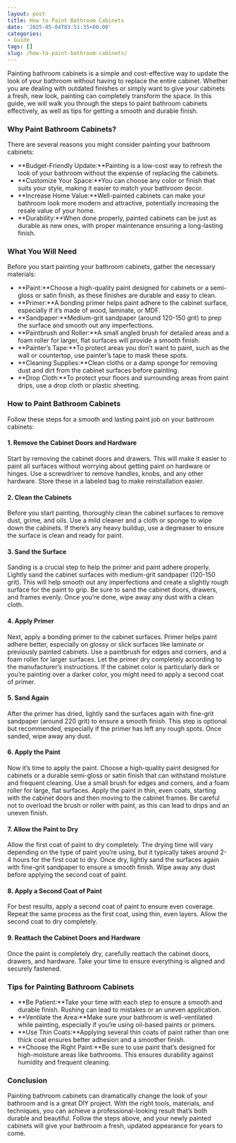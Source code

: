 ```yaml
---
layout: post
title: How to Paint Bathroom Cabinets
date: '2025-05-04T03:51:35+00:00'
categories:
- Guide
tags: []
slug: /how-to-paint-bathroom-cabinets/
---
```


Painting bathroom cabinets is a simple and cost-effective way to update the look of your bathroom without having to replace the entire cabinet. Whether you are dealing with outdated finishes or simply want to give your cabinets a fresh, new look, painting can completely transform the space. In this guide, we will walk you through the steps to paint bathroom cabinets effectively, as well as tips for getting a smooth and durable finish.
### Why Paint Bathroom Cabinets?
There are several reasons you might consider painting your bathroom cabinets:
- **Budget-Friendly Update:**Painting is a low-cost way to refresh the look of your bathroom without the expense of replacing the cabinets.
- **Customize Your Space:**You can choose any color or finish that suits your style, making it easier to match your bathroom decor.
- **Increase Home Value:**Well-painted cabinets can make your bathroom look more modern and attractive, potentially increasing the resale value of your home.
- **Durability:**When done properly, painted cabinets can be just as durable as new ones, with proper maintenance ensuring a long-lasting finish.
### What You Will Need
Before you start painting your bathroom cabinets, gather the necessary materials:
- **Paint:**Choose a high-quality paint designed for cabinets or a semi-gloss or satin finish, as these finishes are durable and easy to clean.
- **Primer:**A bonding primer helps paint adhere to the cabinet surface, especially if it’s made of wood, laminate, or MDF.
- **Sandpaper:**Medium-grit sandpaper (around 120-150 grit) to prep the surface and smooth out any imperfections.
- **Paintbrush and Roller:**A small angled brush for detailed areas and a foam roller for larger, flat surfaces will provide a smooth finish.
- **Painter’s Tape:**To protect areas you don’t want to paint, such as the wall or countertop, use painter’s tape to mask these spots.
- **Cleaning Supplies:**Clean cloths or a damp sponge for removing dust and dirt from the cabinet surfaces before painting.
- **Drop Cloth:**To protect your floors and surrounding areas from paint drips, use a drop cloth or plastic sheeting.
### How to Paint Bathroom Cabinets
Follow these steps for a smooth and lasting paint job on your bathroom cabinets:
#### 1. Remove the Cabinet Doors and Hardware
Start by removing the cabinet doors and drawers. This will make it easier to paint all surfaces without worrying about getting paint on hardware or hinges. Use a screwdriver to remove handles, knobs, and any other hardware. Store these in a labeled bag to make reinstallation easier.
#### 2. Clean the Cabinets
Before you start painting, thoroughly clean the cabinet surfaces to remove dust, grime, and oils. Use a mild cleaner and a cloth or sponge to wipe down the cabinets. If there’s any heavy buildup, use a degreaser to ensure the surface is clean and ready for paint.
#### 3. Sand the Surface
Sanding is a crucial step to help the primer and paint adhere properly. Lightly sand the cabinet surfaces with medium-grit sandpaper (120-150 grit). This will help smooth out any imperfections and create a slightly rough surface for the paint to grip. Be sure to sand the cabinet doors, drawers, and frames evenly. Once you’re done, wipe away any dust with a clean cloth.
#### 4. Apply Primer
Next, apply a bonding primer to the cabinet surfaces. Primer helps paint adhere better, especially on glossy or slick surfaces like laminate or previously painted cabinets. Use a paintbrush for edges and corners, and a foam roller for larger surfaces. Let the primer dry completely according to the manufacturer’s instructions. If the cabinet color is particularly dark or you’re painting over a darker color, you might need to apply a second coat of primer.
#### 5. Sand Again
After the primer has dried, lightly sand the surfaces again with fine-grit sandpaper (around 220 grit) to ensure a smooth finish. This step is optional but recommended, especially if the primer has left any rough spots. Once sanded, wipe away any dust.
#### 6. Apply the Paint
Now it’s time to apply the paint. Choose a high-quality paint designed for cabinets or a durable semi-gloss or satin finish that can withstand moisture and frequent cleaning. Use a small brush for edges and corners, and a foam roller for large, flat surfaces. Apply the paint in thin, even coats, starting with the cabinet doors and then moving to the cabinet frames. Be careful not to overload the brush or roller with paint, as this can lead to drips and an uneven finish.
#### 7. Allow the Paint to Dry
Allow the first coat of paint to dry completely. The drying time will vary depending on the type of paint you’re using, but it typically takes around 2-4 hours for the first coat to dry. Once dry, lightly sand the surfaces again with fine-grit sandpaper to ensure a smooth finish. Wipe away any dust before applying the second coat of paint.
#### 8. Apply a Second Coat of Paint
For best results, apply a second coat of paint to ensure even coverage. Repeat the same process as the first coat, using thin, even layers. Allow the second coat to dry completely.
#### 9. Reattach the Cabinet Doors and Hardware
Once the paint is completely dry, carefully reattach the cabinet doors, drawers, and hardware. Take your time to ensure everything is aligned and securely fastened.
### Tips for Painting Bathroom Cabinets
- **Be Patient:**Take your time with each step to ensure a smooth and durable finish. Rushing can lead to mistakes or an uneven application.
- **Ventilate the Area:**Make sure your bathroom is well-ventilated while painting, especially if you’re using oil-based paints or primers.
- **Use Thin Coats:**Applying several thin coats of paint rather than one thick coat ensures better adhesion and a smoother finish.
- **Choose the Right Paint:**Be sure to use paint that’s designed for high-moisture areas like bathrooms. This ensures durability against humidity and frequent cleaning.
### Conclusion
Painting bathroom cabinets can dramatically change the look of your bathroom and is a great DIY project. With the right tools, materials, and techniques, you can achieve a professional-looking result that’s both durable and beautiful. Follow the steps above, and your newly painted cabinets will give your bathroom a fresh, updated appearance for years to come.
